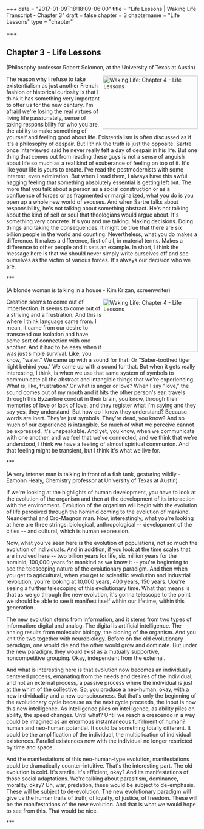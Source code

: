 +++
date = "2017-01-09T18:18:09-06:00"
title = "Life Lessons | Waking Life Transcript - Chapter 3"
draft = false
chapter = 3
chaptername = "Life Lessons"
type = "chapter"


+++

## Chapter 3 - Life Lessons

<p>(Philosophy professor Robert Solomon, at the University of Texas at Austin) 
</p>
<p><a href="http://media.jamesrskemp.com/graphics/wakingLife/WakingLife_03_1.jpg" onclick="window.open(this.href);return false;"><img src="http://media.jamesrskemp.com/graphics/wakingLife/WakingLife_03_1_t.jpg" alt="Waking Life: Chapter 4 - Life Lessons" style="width:250px;height:140px;" align="right" /></a>The reason why I refuse to take existentialism as just another French fashion or historical curiosity is that I think it has something very important to offer us for the new century. I'm afraid we're losing the real virtues of living life passionately, sense of taking responsibility for who you are, the ability to make something of yourself and feeling good about life. Existentialism is often discussed as if it's a philosophy of despair. But I think the truth is just the opposite. Sartre once interviewed said he never really felt a day of despair in his life. But one thing that comes out from reading these guys is not a sense of anguish about life so much as a real kind of exuberance of feeling on top of it. It's like your life is yours to create. I've read the postmodernists with some interest, even admiration. But when I read them, I always have this awful nagging feeling that something absolutely essential is getting left out. The more that you talk about a person as a social construction or as a confluence of forces or as fragmented or marginalized, what you do is you open up a whole new world of excuses. And when Sartre talks about responsibility, he's not talking about something abstract. He's not talking about the kind of self or soul that theologians would argue about. It's something very concrete. It's you and me talking. Making decisions. Doing things and taking the consequences. It might be true that there are six billion people in the world and counting. Nevertheless, what you do makes a difference. It makes a difference, first of all, in material terms. Makes a difference to other people and it sets an example. In short, I think the message here is that we should never simply write ourselves off and see ourselves as the victim of various forces. It's always our decision who we are. 
</p>
<p>*** 
</p>
<p>(A blonde woman is talking in a house - Kim Krizan, screenwriter) 
</p>
<p><a href="http://media.jamesrskemp.com/graphics/wakingLife/WakingLife_03_2.jpg" onclick="window.open(this.href);return false;"><img src="http://media.jamesrskemp.com/graphics/wakingLife/WakingLife_03_2_t.jpg" alt="Waking Life: Chapter 4 - Life Lessons" style="width:250px;height:140px;" align="right" /></a>Creation seems to come out of imperfection. It seems to come out of a striving and a frustration. And this is where I think language came from. I mean, it came from our desire to transcend our isolation and have some sort of connection with one another. And it had to be easy when it was just simple survival. Like, you know, &quot;water.&quot; We came up with a sound for that. Or &quot;Saber-toothed tiger right behind you.&quot; We came up with a sound for that. But when it gets really interesting, I think, is when we use that same system of symbols to communicate all the abstract and intangible things that we're experiencing. What is, like, frustration? Or what is anger or love? When I say &quot;love,&quot; the sound comes out of my mouth and it hits the other person's ear, travels through this Byzantine conduit in their brain, you know, through their memories of love or lack of love, and they register what I'm saying and they say yes, they understand. But how do I know they understand? Because words are inert. They're just symbols. They're dead, you know? And so much of our experience is intangible. So much of what we perceive cannot be expressed. It's unspeakable. And yet, you know, when we communicate with one another, and we feel that we've connected, and we think that we're understood, I think we have a feeling of almost spiritual communion. And that feeling might be transient, but I think it's what we live for. 
</p>
<p>*** 
</p>
<p>(A very intense man is talking in front of a fish tank, gesturing wildly - Eamonn Healy, Chemistry professor at University of Texas at Austin) 
</p>
<p>If we're looking at the highlights of human development, you have to look at the evolution of the organism and then at the development of its interaction with the environment. Evolution of the organism will begin with the evolution of life perceived through the hominid coming to the evolution of mankind. Neanderthal and Cro-Magnon man. Now, interestingly, what you're looking at here are three strings: biological, anthropological -- development of the cities -- and cultural, which is human expression. 
</p>
<p>Now, what you've seen here is the evolution of populations, not so much the evolution of individuals. And in addition, if you look at the time scales that are involved here -- two billion years for life, six million years for the hominid, 100,000 years for mankind as we know it -- you're beginning to see the telescoping nature of the evolutionary paradigm. And then when you get to agricultural, when you get to scientific revolution and industrial revolution, you're looking at 10,000 years, 400 years, 150 years. Uou're seeing a further telescoping of this evolutionary time. What that means is that as we go through the new evolution, it's gonna telescope to the point we should be able to see it manifest itself within our lifetime, within this generation. 
</p>
<p>The new evolution stems from information, and it stems from two types of information: digital and analog. The digital is artificial intelligence. The analog results from molecular biology, the cloning of the organism. And you knit the two together with neurobiology. Before on the old evolutionary paradigm, one would die and the other would grow and dominate. But under the new paradigm, they would exist as a mutually supportive, noncompetitive grouping. Okay, independent from the external. 
</p>
<p>And what is interesting here is that evolution now becomes an individually centered process, emanating from the needs and desires of the individual, and not an external process, a passive process where the individual is just at the whim of the collective. So, you produce a neo-human, okay, with a new individuality and a new consciousness. But that's only the beginning of the evolutionary cycle because as the next cycle proceeds, the input is now this new intelligence. As intelligence piles on intelligence, as ability piles on ability, the speed changes. Until what? Until we reach a crescendo in a way could be imagined as an enormous instantaneous fulfillment of human? human and neo-human potential. It could be something totally different. It could be the amplification of the individual, the multiplication of individual existences. Parallel existences now with the individual no longer restricted by time and space. 
</p>
<p>And the manifestations of this neo-human-type evolution, manifestations could be dramatically counter-intuitive. That's the interesting part. The old evolution is cold. It's sterile. It's efficient, okay? And its manifestations of those social adaptations. We're talking about parasitism, dominance, morality, okay? Uh, war, predation, these would be subject to de-emphasis. These will be subject to de-evolution. The new evolutionary paradigm will give us the human traits of truth, of loyalty, of justice, of freedom. These will be the manifestations of the new evolution. And that is what we would hope to see from this. That would be nice. 
</p>
<p>*** 
</p>